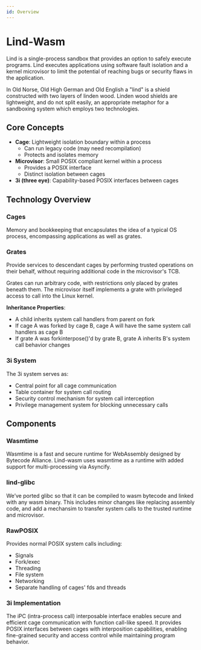 ```yaml
---
id: Overview
---
```


# Lind-Wasm

Lind is a single-process sandbox that provides an option to safely execute programs. Lind executes applications using software fault isolation and a kernel microvisor to limit the potential of reaching bugs or security flaws in the application.

In Old Norse, Old High German and Old English a "lind" is a shield constructed with two layers of linden wood. Linden wood shields are lightweight, and do not split easily, an appropriate metaphor for a sandboxing system which employs two technologies.

## Core Concepts

- **Cage**: Lightweight isolation boundary within a process
    - Can run legacy code (may need recompilation)
    - Protects and isolates memory
- **Microvisor**: Small POSIX compliant kernel within a process
    - Provides a POSIX interface
    - Distinct isolation between cages
- **3i (three eye)**: Capability-based POSIX interfaces between cages

## Technology Overview

### Cages
Memory and bookkeeping that encapsulates the idea of a typical OS process, encompassing applications as well as grates.

### Grates
Provide services to descendant cages by performing trusted operations on their behalf, without requiring additional code in the microvisor's TCB. 

Grates can run arbitrary code, with restrictions only placed by grates beneath them.
The microvisor itself implements a grate with privileged access to call into the Linux kernel.

**Inheritance Properties**:

- A child inherits system call handlers from parent on fork
- If cage A was forked by cage B, cage A will have the same system call handlers as cage B
- If grate A was forkinterpose()'d by grate B, grate A inherits B's system call behavior changes

### 3i System
The 3i system serves as:

- Central point for all cage communication
- Table container for system call routing
- Security control mechanism for system call interception
- Privilege management system for blocking unnecessary calls

## Components

### Wasmtime
Wasmtime is a fast and secure runtime for WebAssembly designed by Bytecode Alliance. Lind-wasm uses wasmtime as a runtime with added support for multi-processing via Asyncify.

### lind-glibc

We’ve ported glibc so that it can be compiled to wasm bytecode and linked with any wasm binary. This includes minor changes like replacing assembly code, and add a mechansim to transfer system calls to the trusted runtime and microvisor.

### RawPOSIX
Provides normal POSIX system calls including:

- Signals
- Fork/exec
- Threading
- File system
- Networking
- Separate handling of cages' fds and threads

### 3i Implementation
The iPC (intra-process call) interposable interface enables secure and efficient cage communication with function call-like speed. It provides POSIX interfaces between cages with interposition capabilities, enabling fine-grained security and access control while maintaining program behavior.
